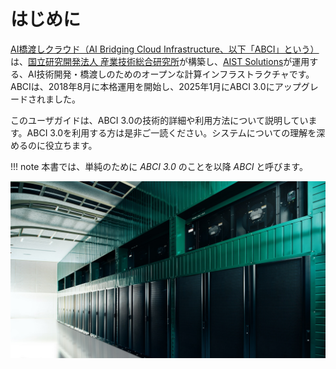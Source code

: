 # はじめに

[AI橋渡しクラウド（AI Bridging Cloud Infrastructure、以下「ABCI」という）](https://abci.ai/ja/)は、[国立研究開発法人 産業技術総合研究所](https://www.aist.go.jp/)が構築し、[AIST Solutions](https://www.aist-solutions.co.jp/)が運用する、AI技術開発・橋渡しのためのオープンな計算インフラストラクチャです。ABCIは、2018年8月に本格運用を開始し、2025年1月にABCI 3.0にアップグレードされました。

このユーザガイドは、ABCI 3.0の技術的詳細や利用方法について説明しています。ABCI 3.0を利用する方は是非ご一読ください。システムについての理解を深めるのに役立ちます。

!!! note
    本書では、単純のために *ABCI 3.0* のことを以降 *ABCI* と呼びます。

![ABCI Overview](img/abci30_dc.jpg)
